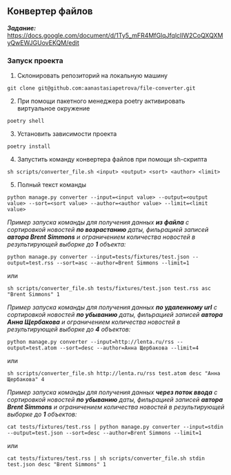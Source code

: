 ## Конвертер файлов

***Задание:*** https://docs.google.com/document/d/1Ty5_mFR4MfGlqJfqlclIW2CoQXQXMyQwEWJGUovEKQM/edit

### Запуск проекта
1. Склонировать репозиторий на локальную машину
```
git clone git@github.com:aanastasiapetrova/file-converter.git
```
2. При помощи пакетного менеджера poetry активировать виртуальное окружение
```
poetry shell
```
3. Установить зависимости проекта
```
poetry install
```
4. Запустить команду конвертера файлов при помощи sh-скрипта
```
sh scripts/converter_file.sh <input> <output> <sort> <author> <limit>
```
5. Полный текст команды
```
python manage.py converter --input=<input value> --output=<output value> --sort=<sort value> --author=<author value> --limit=<limit value>
```

*Пример запуска команды для получения данных ***из файла*** с сортировкой новостей ***по возрастанию*** даты, фильрацией записей ***автора Brent Simmons*** и ограничением количества новостей в результирующей выборке до ***1*** объекта:*
```
python manage.py converter --input=tests/fixtures/test.json --output=test.rss --sort=asc --author=Brent Simmons --limit=1
```
или
```
sh scripts/converter_file.sh tests/fixtures/test.json test.rss asc "Brent Simmons" 1
```

*Пример запуска команды для получения данных ***по удаленному url*** с сортировкой новостей ***по убыванию*** даты, фильрацией записей ***автора Анна Щербакова*** и ограничением количества новостей в результирующей выборке до ***4*** объектов:*
```
python manage.py converter --input=http://lenta.ru/rss --output=test.atom --sort=desc --author=Анна Щербакова --limit=4
```
или
```
sh scripts/converter_file.sh http://lenta.ru/rss test.atom desc "Анна Щербакова" 4
```

*Пример запуска команды для получения данных ***через поток ввода*** с сортировкой новостей ***по убыванию*** даты, фильрацией записей ***автора Brent Simmons*** и ограничением количества новостей в результирующей выборке до ***1*** объектов:*
```
cat tests/fixtures/test.rss | python manage.py converter --input=stdin --output=test.json --sort=desc --author=Brent Simmons --limit=1
```
или
```
cat tests/fixtures/test.rss | sh scripts/converter_file.sh stdin test.json desc "Brent Simmons" 1
```
